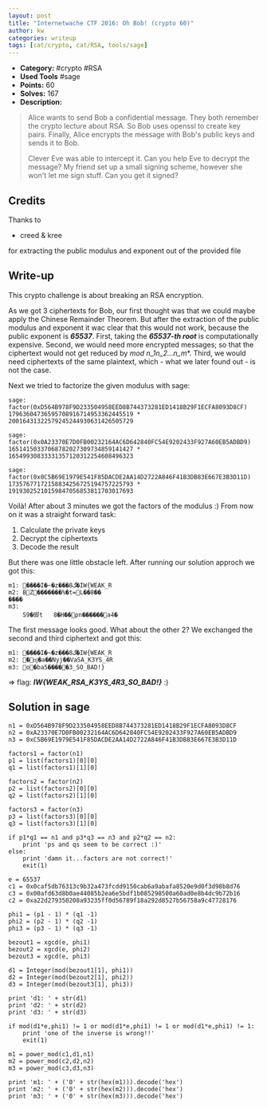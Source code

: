 ```yaml
---
layout: post
title: "Internetwache CTF 2016: Oh Bob! (crypto 60)"
author: kw
categories: writeup
tags: [cat/crypto, cat/RSA, tools/sage]
---
```


* **Category:** #crypto #RSA
* **Used Tools** #sage
* **Points:** 60
* **Solves:** 167 
* **Description:**

> Alice wants to send Bob a confidential message. 
> They both remember the crypto lecture about RSA. 
> So Bob uses openssl to create key pairs. 
> Finally, Alice encrypts the message with Bob's public keys and sends it to Bob. 
>
> Clever Eve was able to intercept it. Can you help Eve to decrypt the message?
> My friend set up a small signing scheme, however she won't let me sign stuff. Can you get it signed?
>

## Credits

Thanks to

* creed & kree

for extracting the public modulus and exponent out of the provided file

## Write-up

This crypto challenge is about breaking an RSA encryption.

As we got 3 ciphertexts for Bob, our first thought was that we could maybe apply
the Chinese Remainder Theorem. But after the extraction of the public modulus
and exponent it wac clear that this would not work, because the public exponent
is ***65537***. First, taking the ***65537-th root*** is computationally expensive. 
Second, we would need more encrypted messages; so that the ciphertext would not get
reduced by ***mod n_1*n_2*...*n_m***. Third, we would need ciphertexts of the
same plaintext, which - what we later found out - is not the case.

Next we tried to factorize the given modulus with sage:
```sage
sage: factor(0xD564B978F9D233504958EED8B744373281ED1418B29F1ECFA8093D8CF)
17963604736595708916714953362445519 * 20016431322579245244930631426505729

sage: factor(0x0A23370E7D0FB00232164AC6D642840FC54E9202433F927A60EB5ADBD9)
16514150337068782027309734859141427 * 16549930833331357120312254608496323

sage: factor(0x0C5B69E1979E541F85DACDE2AA14D2722A846F41B3DB83E667E3B3D11D)
17357677172158834256725194757225793 * 19193025210159847056853811703017693
```
Voilà! After about 3 minutes we got the factors of the modulus :)
From now on it was a straight forward task:

1. Calculate the private keys
2. Decrypt the ciphertexts
3. Decode the result

But there was one little obstacle left. After running our solution 
approch we got this:

```
m1: ����I�~�z���گ8�IW{WEAK_R
m2: BZ�������%�t=L��8��
����
m3: 
    S9�㑢t	8�H��pn������a4�
```

The first message looks good. What about the other 2? We exchanged
the second and third ciphertext and got this:

```
m1: ����I�~�z���گ8�IW{WEAK_R
m2: �ǌ�a��Nyj��VaSA_K3YS_4R
m3: o�ba5�����3_SO_BAD!}

```

=> flag: ***IW{WEAK_RSA_K3YS_4R3_SO_BAD!}*** :)

## Solution in sage

```sage
n1 = 0xD564B978F9D233504958EED8B744373281ED1418B29F1ECFA8093D8CF
n2 = 0xA23370E7D0FB00232164AC6D642840FC54E9202433F927A60EB5ADBD9
n3 = 0xC5B69E1979E541F85DACDE2AA14D2722A846F41B3DB83E667E3B3D11D

factors1 = factor(n1)
p1 = list(factors1)[0][0]
q1 = list(factors1)[1][0]

factors2 = factor(n2)
p2 = list(factors2)[0][0]
q2 = list(factors2)[1][0]

factors3 = factor(n3)
p3 = list(factors3)[0][0]
q3 = list(factors3)[1][0]

if p1*q1 == n1 and p3*q3 == n3 and p2*q2 == n2:
    print 'ps and qs seem to be correct :)'
else:
    print 'damn it...factors are not correct!'
    exit(1)
    
e = 65537
c1 = 0x0caf5db76313c9b32a473fcdd9150cab6a9abafa8520e9d0f3d98b8d76
c3 = 0x00afd63d8b0ae44085b2ea6e5bdf1b085298500a60ad0e8b4dc9b72b16
c2 = 0xa22d279350208a93235ff0d56789f18a292d8527b56758a9c47728176

phi1 = (p1 - 1) * (q1 -1)
phi2 = (p2 - 1) * (q2 -1)
phi3 = (p3 - 1) * (q3 -1)

bezout1 = xgcd(e, phi1)
bezout2 = xgcd(e, phi2)
bezout3 = xgcd(e, phi3)

d1 = Integer(mod(bezout1[1], phi1))
d2 = Integer(mod(bezout2[1], phi2))
d3 = Integer(mod(bezout3[1], phi3))

print 'd1: ' + str(d1)
print 'd2: ' + str(d2)
print 'd3: ' + str(d3)

if mod(d1*e,phi1) != 1 or mod(d1*e,phi1) != 1 or mod(d1*e,phi1) != 1:
    print 'one of the inverse is wrong!!'
    exit(1)

m1 = power_mod(c1,d1,n1)
m2 = power_mod(c2,d2,n2)
m3 = power_mod(c3,d3,n3)

print 'm1: ' + ('0' + str(hex(m1))).decode('hex')
print 'm2: ' + ('0' + str(hex(m2))).decode('hex')
print 'm3: ' + ('0' + str(hex(m3))).decode('hex')
```

